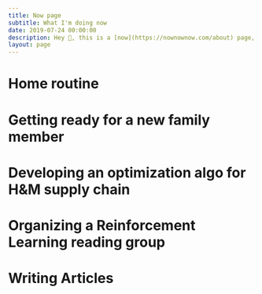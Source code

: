 ```yaml
---
title: Now page
subtitle: What I'm doing now
date: 2019-07-24 00:00:00
description: Hey 👋, this is a [now](https://nownownow.com/about) page, and if you have your own site, you should make one, too.
layout: page
---
```


# Home routine

# Getting ready for a new family member

# Developing an optimization algo for H&M supply chain

# Organizing a Reinforcement Learning reading group

# Writing Articles
